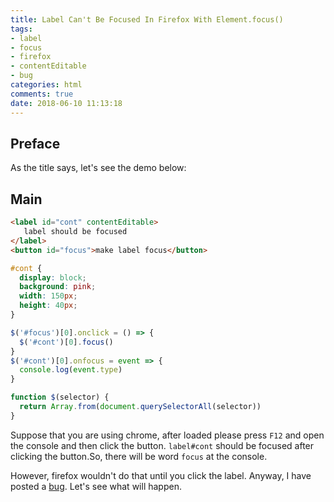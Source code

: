 ```yaml
---
title: Label Can't Be Focused In Firefox With Element.focus()
tags:
- label
- focus
- firefox
- contentEditable
- bug
categories: html
comments: true
date: 2018-06-10 11:13:18
---
```


## Preface

As the title says, let's see the demo below:

## Main

```html
<label id="cont" contentEditable>
   label should be focused
</label>
<button id="focus">make label focus</button>
```

```css
#cont {
  display: block;
  background: pink;
  width: 150px;
  height: 40px;
}
```

```javascript
$('#focus')[0].onclick = () => {
  $('#cont')[0].focus()
}
$('#cont')[0].onfocus = event => {
  console.log(event.type)
}

function $(selector) {
  return Array.from(document.querySelectorAll(selector))
}
```

Suppose that you are using chrome, after loaded please press `F12` and open the console and then click the button. `label#cont` should be focused after clicking the button.So, there will be word `focus` at the console.

However, firefox wouldn't do that until you click the label. Anyway, I have posted a [bug][bug]. Let's see what will happen.

[bug]: https://bugzilla.mozilla.org/show_bug.cgi?id=1468049
